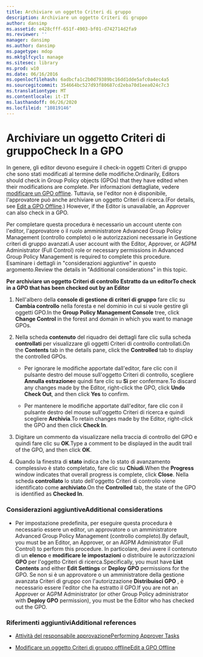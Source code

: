 ```yaml
---
title: Archiviare un oggetto Criteri di gruppo
description: Archiviare un oggetto Criteri di gruppo
author: dansimp
ms.assetid: e428cfff-651f-4903-bf01-d742714d2fa9
ms.reviewer: ''
manager: dansimp
ms.author: dansimp
ms.pagetype: mdop
ms.mktglfcycl: manage
ms.sitesec: library
ms.prod: w10
ms.date: 06/16/2016
ms.openlocfilehash: 6adbcfa1c2b0d79389bc16dd1dde5afc0a4ec4a5
ms.sourcegitcommit: 354664bc527d93f80687cd2eba70d1eea024c7c3
ms.translationtype: MT
ms.contentlocale: it-IT
ms.lasthandoff: 06/26/2020
ms.locfileid: "10819146"
---
```

# <span data-ttu-id="d3510-103">Archiviare un oggetto Criteri di gruppo</span><span class="sxs-lookup"><span data-stu-id="d3510-103">Check In a GPO</span></span>


<span data-ttu-id="d3510-104">In genere, gli editor devono eseguire il check-in oggetti Criteri di gruppo che sono stati modificati al termine delle modifiche.</span><span class="sxs-lookup"><span data-stu-id="d3510-104">Ordinarily, Editors should check in Group Policy objects (GPOs) that they have edited when their modifications are complete.</span></span> <span data-ttu-id="d3510-105">Per informazioni dettagliate, vedere [modificare un GPO offline](edit-a-gpo-offline.md). Tuttavia, se l'editor non è disponibile, l'approvatore può anche archiviare un oggetto Criteri di ricerca.</span><span class="sxs-lookup"><span data-stu-id="d3510-105">(For details, see [Edit a GPO Offline](edit-a-gpo-offline.md).) However, if the Editor is unavailable, an Approver can also check in a GPO.</span></span>

<span data-ttu-id="d3510-106">Per completare questa procedura è necessario un account utente con l'editor, l'approvatore o il ruolo amministratore Advanced Group Policy Management (controllo completo) o le autorizzazioni necessarie in Gestione criteri di gruppo avanzati.</span><span class="sxs-lookup"><span data-stu-id="d3510-106">A user account with the Editor, Approver, or AGPM Administrator (Full Control) role or necessary permissions in Advanced Group Policy Management is required to complete this procedure.</span></span> <span data-ttu-id="d3510-107">Esaminare i dettagli in "considerazioni aggiuntive" in questo argomento.</span><span class="sxs-lookup"><span data-stu-id="d3510-107">Review the details in "Additional considerations" in this topic.</span></span>

**<span data-ttu-id="d3510-108">Per archiviare un oggetto Criteri di controllo Estratto da un editor</span><span class="sxs-lookup"><span data-stu-id="d3510-108">To check in a GPO that has been checked out by an Editor</span></span>**

1.  <span data-ttu-id="d3510-109">Nell'albero della **console di gestione di criteri di gruppo** fare clic su **Cambia controllo** nella foresta e nel dominio in cui si vuole gestire gli oggetti GPO.</span><span class="sxs-lookup"><span data-stu-id="d3510-109">In the **Group Policy Management Console** tree, click **Change Control** in the forest and domain in which you want to manage GPOs.</span></span>

2.  <span data-ttu-id="d3510-110">Nella scheda **contenuto** del riquadro dei dettagli fare clic sulla scheda **controllati** per visualizzare gli oggetti Criteri di controllo controllati.</span><span class="sxs-lookup"><span data-stu-id="d3510-110">On the **Contents** tab in the details pane, click the **Controlled** tab to display the controlled GPOs.</span></span>

    -   <span data-ttu-id="d3510-111">Per ignorare le modifiche apportate dall'editor, fare clic con il pulsante destro del mouse sull'oggetto Criteri di controllo, scegliere **Annulla estrazione**e quindi fare clic su **Sì** per confermare.</span><span class="sxs-lookup"><span data-stu-id="d3510-111">To discard any changes made by the Editor, right-click the GPO, click **Undo Check Out**, and then click **Yes** to confirm.</span></span>

    -   <span data-ttu-id="d3510-112">Per mantenere le modifiche apportate dall'editor, fare clic con il pulsante destro del mouse sull'oggetto Criteri di ricerca e quindi scegliere **Archivia**.</span><span class="sxs-lookup"><span data-stu-id="d3510-112">To retain changes made by the Editor, right-click the GPO and then click **Check In**.</span></span>

3.  <span data-ttu-id="d3510-113">Digitare un commento da visualizzare nella traccia di controllo del GPO e quindi fare clic su **OK**.</span><span class="sxs-lookup"><span data-stu-id="d3510-113">Type a comment to be displayed in the audit trail of the GPO, and then click **OK**.</span></span>

4.  <span data-ttu-id="d3510-114">Quando la finestra di **stato** indica che lo stato di avanzamento complessivo è stato completato, fare clic su **Chiudi**.</span><span class="sxs-lookup"><span data-stu-id="d3510-114">When the **Progress** window indicates that overall progress is complete, click **Close**.</span></span> <span data-ttu-id="d3510-115">Nella scheda **controllato** lo stato dell'oggetto Criteri di controllo viene identificato come **archiviato**.</span><span class="sxs-lookup"><span data-stu-id="d3510-115">On the **Controlled** tab, the state of the GPO is identified as **Checked In**.</span></span>

### <span data-ttu-id="d3510-116">Considerazioni aggiuntive</span><span class="sxs-lookup"><span data-stu-id="d3510-116">Additional considerations</span></span>

-   <span data-ttu-id="d3510-117">Per impostazione predefinita, per eseguire questa procedura è necessario essere un editor, un approvatore o un amministratore Advanced Group Policy Management (controllo completo).</span><span class="sxs-lookup"><span data-stu-id="d3510-117">By default, you must be an Editor, an Approver, or an AGPM Administrator (Full Control) to perform this procedure.</span></span> <span data-ttu-id="d3510-118">In particolare, devi avere il contenuto di un **elenco** e **modificare le impostazioni** o distribuire le autorizzazioni **GPO** per l'oggetto Criteri di ricerca.</span><span class="sxs-lookup"><span data-stu-id="d3510-118">Specifically, you must have **List Contents** and either **Edit Settings** or **Deploy GPO** permissions for the GPO.</span></span> <span data-ttu-id="d3510-119">Se non si è un approvatore o un amministratore della gestione avanzata Criteri di gruppo con l'autorizzazione **Distribuisci GPO** , è necessario essere l'editor che ha estratto il GPO.</span><span class="sxs-lookup"><span data-stu-id="d3510-119">If you are not an Approver or AGPM Administrator (or other Group Policy administrator with **Deploy GPO** permission), you must be the Editor who has checked out the GPO.</span></span>

### <span data-ttu-id="d3510-120">Riferimenti aggiuntivi</span><span class="sxs-lookup"><span data-stu-id="d3510-120">Additional references</span></span>

-   [<span data-ttu-id="d3510-121">Attività del responsabile approvazione</span><span class="sxs-lookup"><span data-stu-id="d3510-121">Performing Approver Tasks</span></span>](performing-approver-tasks.md)

-   [<span data-ttu-id="d3510-122">Modificare un oggetto Criteri di gruppo offline</span><span class="sxs-lookup"><span data-stu-id="d3510-122">Edit a GPO Offline</span></span>](edit-a-gpo-offline.md)

 

 





